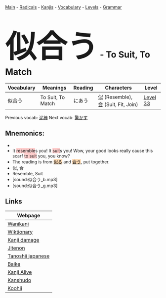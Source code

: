 <style> bigfont {font-size: 100px}</style>
[Main](../README.md) -
[Radicals](../radicals.md) -
[Kanjis](../kanjis.md) -
[Vocabulary](../vocabulary.md) -
[Levels](../levels.md) -
[Grammar](../grammar.md)
# <bigfont> 似合う</bigfont> - To Suit, To Match 

| Vocabulary | Meanings | Reading | Characters | Level |
| --- | --- | --- | --- | --- |
| 似合う | To Suit, To Match | にあう |  [似](../kanjis/似.md) (Resemble), [合](../kanjis/合.md) (Suit, Fit, Join) | [Level 33](../levels/wk_level33.md) |

Previous vocab: [泥棒](泥棒.md) Next vocab: [驚かす](驚かす.md) 

## Mnemonics:

* 
* It <span style="background-color:#ffcccb"> resemble</span>s you! It <span style="background-color:#ffcccb"> suit</span>s you! Wow, your good looks really cause this scarf <span style="background-color:#ffcccb"> to suit</span> you, you know?
* The reading is from <span style="background-color:#fed8b1"> [似る](https://jisho.org/search/似る)</span> and <span style="background-color:#fed8b1"> [合う](https://jisho.org/search/合う)</span>, put together.
* 似, 合
* Resemble, Suit
* [sound:似合う_b.mp3]
* [sound:似合う_g.mp3]


## Links 

| Webpage |
| --- |
| [Wanikani          ](https://www.wanikani.com/kanji/似合う) |
| [Wiktionary        ](https://en.wiktionary.org/wiki/似合う) |
| [Kanji damage      ](http://www.kanjidamage.com/kanji/search?utf8=✓&q=似合う) |
| [Jitenon           ](https://jitenon.com/kanji/似合う) |
| [Tanoshii japanese ](https://www.tanoshiijapanese.com/dictionary/kanji.cfm?k=似合う) |
| [Baike             ](https://baike.baidu.com/item/似合う) |
| [Kanji Alive       ](https://app.kanjialive.com/似合う) |
| [Kanshudo          ](https://www.kanshudo.com/searchmn?q=似合う) |
| [Koohii            ](https://kanji.koohii.com/study/kanji/似合う) |
